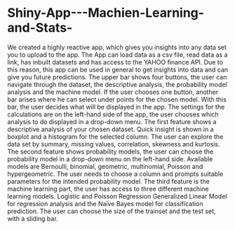 # Shiny-App---Machien-Learning-and-Stats-

We created a highly reactive app, which gives you insights into any data set you to upload to
the app. The App can load data as a csv file, read data as a link, has inbuilt datasets and has
access to the YAHOO finance API. Due to this reason, this app can be used in general to get
insights into data and can give you future predictions.
The upper bar shows four buttons, the user can navigate through the dataset, the descriptive
analysis, the probability model analysis and the machine model. If the user chooses one
button, another bar arises where he can select under points for the chosen model. With this
bar, the user decides what will be displayed in the app.
The settings for the calculations are on the left-hand side of the app, the user chooses which
analysis to do displayed in a drop-down menu.
The first feature shows a descriptive analysis of your chosen dataset. Quick insight is shown in
a boxplot and a histogram for the selected column. The user can explore the data set by
summary, missing values, correlation, skewness and kurtosis.
The second feature shows probability models, the user can choose the probability model in a
drop-down menu on the left-hand side. Available models are Bernoulli, binomial, geometric,
multinomial, Poisson and hypergeometric. The user needs to choose a column and prompts
suitable parameters for the intended probability model.
The third feature is the machine learning part, the user has access to three different machine
learning models. Logistic and Poisson Regression Generalized Linear Model for regression
analysis and the Naive Bayes model for classification prediction. The user can choose the size
of the trainset and the test set, with a sliding bar.
